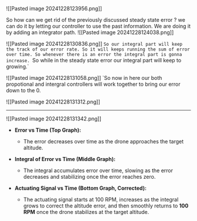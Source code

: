 ![[Pasted image 20241228123956.png]]

So how can we get rid of the previously discussed steady state error ? we can do it by letting our controller to use the past information. We are doing it by adding an integrator path.
![[Pasted image 20241228124038.png]]

![[Pasted image 20241228130836.png]]
`So our integral part will keep the track of our error rate. So it will keeps running the sum of error over time. So whenever there is an error the integral part is gonna increase.
`So while in the steady state error our integral part will keep to growing.`

![[Pasted image 20241228131058.png]]
`So now in here our both propotional and intergral controllers will work together to bring our error down to the 0.

![[Pasted image 20241228131312.png]]

---

![[Pasted image 20241228131342.png]]

- **Error vs Time (Top Graph):**

    - The error decreases over time as the drone approaches the target altitude.

- **Integral of Error vs Time (Middle Graph):**

    - The integral accumulates error over time, slowing as the error decreases and stabilizing once the error reaches zero.

- **Actuating Signal vs Time (Bottom Graph, Corrected):**

    - The actuating signal starts at 100 RPM, increases as the integral grows to correct the altitude error, and then smoothly returns to **100 RPM** once the drone stabilizes at the target altitude.